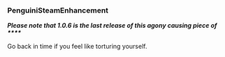 ### PenguiniSteamEnhancement

***Please note that 1.0.6 is the last release of this agony causing piece of &ast;&ast;&ast;&ast;***

Go back in time if you feel like torturing yourself.
